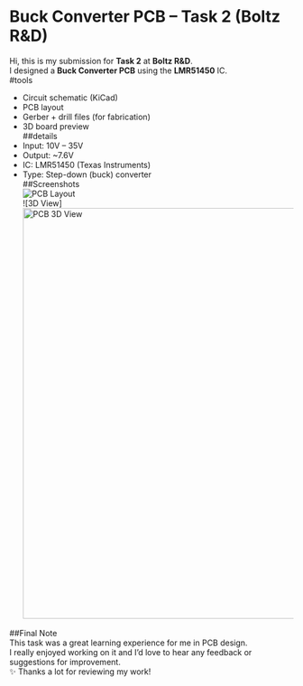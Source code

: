 #  Buck Converter PCB – Task 2 (Boltz R&D)  
Hi, this is my submission for **Task 2** at **Boltz R&D**.  
I designed a **Buck Converter PCB** using the **LMR51450** IC.  
#tools 
- Circuit schematic (KiCad)  
- PCB layout  
- Gerber + drill files (for fabrication)  
- 3D board preview  
##details 
- Input: 10V – 35V  
- Output: ~7.6V  
- IC: LMR51450 (Texas Instruments)  
- Type: Step-down (buck) converter  
##Screenshots  
 ![PCB Layout](<img width="1366" height="727" alt="PCB Unrouted Circuit" src="https://github.com/user-attachments/assets/6c413ffc-dd0b-4012-8f5c-c48d5e9916a8" />
)  
![3D View] <img width="1366" height="727" alt="PCB 3D View" src="https://github.com/user-attachments/assets/17e9529f-b02d-4ef5-a620-02483b6d1db6" />
 
##Final Note  
This task was a great learning experience for me in PCB design.  
I really enjoyed working on it and I’d love to hear any feedback or suggestions for improvement.  
✨ Thanks a lot for reviewing my work!  
